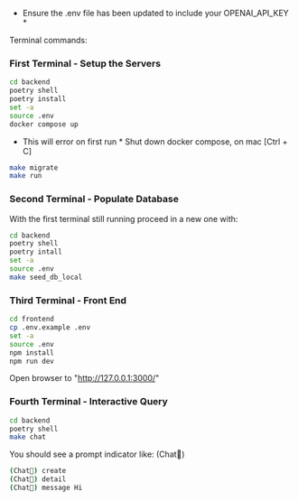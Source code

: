* Ensure the .env file has been updated to include your OPENAI_API_KEY *

Terminal commands:

### First Terminal - Setup the Servers

```sh
cd backend
poetry shell
poetry install
set -a
source .env
docker compose up
```

* This will error on first run *
Shut down docker compose, on mac [Ctrl + C]

```sh
make migrate
make run
```

### Second Terminal - Populate Database

With the first terminal still running proceed in a new one with:

```sh
cd backend
poetry shell
poetry intall
set -a
source .env
make seed_db_local
```

### Third Terminal - Front End

```sh
cd frontend
cp .env.example .env
set -a
source .env
npm install
npm run dev
```

Open browser to "http://127.0.0.1:3000/"

### Fourth Terminal - Interactive Query

```sh
cd backend
poetry shell
make chat
```

You should see a prompt indicator like: (Chat🦙)

```sh
(Chat🦙) create
(Chat🦙) detail
(Chat🦙) message Hi
```
